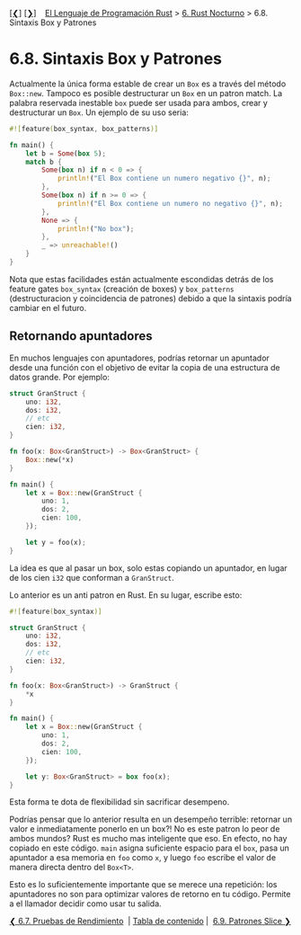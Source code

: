 [[❮]](ch06-07-benchmark-tests.md)
[[❯]](ch06-09-slice-patterns.md)
&nbsp;&nbsp;
[El Lenguaje de Programación Rust](_index.md) >
[6. Rust Nocturno](ch06-00-nightly-rust.md) > 6.8. Sintaxis Box y Patrones

# 6.8. Sintaxis Box y Patrones

Actualmente la única forma estable de crear un `Box` es a través del método
`Box::new`. Tampoco es posible destructurar un `Box` en un patron match. La
palabra reservada inestable `box` puede ser usada para ambos, crear y
destructurar un `Box`. Un ejemplo de su uso seria:

```rust
#![feature(box_syntax, box_patterns)]

fn main() {
    let b = Some(box 5);
    match b {
        Some(box n) if n < 0 => {
            println!("El Box contiene un numero negativo {}", n);
        },
        Some(box n) if n >= 0 => {
            println!("El Box contiene un numero no negativo {}", n);
        },
        None => {
            println!("No box");
        },
        _ => unreachable!()
    }
}
```

Nota que estas facilidades están actualmente escondidas detrás de los feature
gates `box_syntax` (creación de boxes) y `box_patterns` (destructuracion y
coincidencia de patrones) debido a que la sintaxis podría cambiar en el futuro.

## Retornando apuntadores

En muchos lenguajes con apuntadores, podrías retornar un apuntador desde una
función con el objetivo de evitar la copia de una estructura de datos grande.
Por ejemplo:

```rust
struct GranStruct {
    uno: i32,
    dos: i32,
    // etc
    cien: i32,
}

fn foo(x: Box<GranStruct>) -> Box<GranStruct> {
    Box::new(*x)
}

fn main() {
    let x = Box::new(GranStruct {
        uno: 1,
        dos: 2,
        cien: 100,
    });

    let y = foo(x);
}
```

La idea es que al pasar un box, solo estas copiando un apuntador, en lugar de
los cien `i32` que conforman a `GranStruct`.

Lo anterior es un anti patron en Rust. En su lugar, escribe esto:

```rust
#![feature(box_syntax)]

struct GranStruct {
    uno: i32,
    dos: i32,
    // etc
    cien: i32,
}

fn foo(x: Box<GranStruct>) -> GranStruct {
    *x
}

fn main() {
    let x = Box::new(GranStruct {
        uno: 1,
        dos: 2,
        cien: 100,
    });

    let y: Box<GranStruct> = box foo(x);
}
```

Esta forma te dota de flexibilidad sin sacrificar desempeno.

Podrías pensar que lo anterior resulta en un desempeño terrible: retornar un
valor e inmediatamente ponerlo en un box?! No es este patron lo peor de ambos
mundos? Rust es mucho mas inteligente que eso. En efecto, no hay copiado en este
código. `main` asigna suficiente espacio para el `box`, pasa un apuntador a esa
memoria en `foo` como `x`, y luego `foo` escribe el valor de manera directa
dentro del `Box<T>`.

Esto es lo suficientemente importante que se merece una repetición: los
apuntadores no son para optimizar valores de retorno en tu código. Permite a el
llamador decidir como usar tu salida.

[❮ 6.7. Pruebas de Rendimiento](ch06-07-benchmark-tests.md)
&nbsp;|&nbsp;[Tabla de contenido](_index.md)&nbsp;|&nbsp;
[6.9. Patrones Slice ❯](ch06-09-slice-patterns.md)
